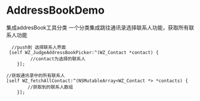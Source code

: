 # AddressBookDemo
集成addresBook工具分类
一个分类集成跳往通讯录选择联系人功能，获取所有联系人功能

```
  //push到 选择联系人界面
 [self WZ_JudgeAddressBookPicker:^(WZ_Contact *contact) {
         //contact为选择的联系人
    }];
```

```
//获取通讯录中的所有联系人
[self WZ_fetchAllContact:^(NSMutableArray<WZ_Contact *> *contacts) {
        //获取到的联系人数组
    }];
```
![]()

